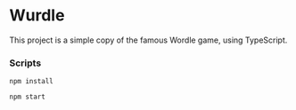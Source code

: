 # Wurdle

This project is a simple copy of the famous Wordle game, using TypeScript.

### Scripts

`npm install`

`npm start`
